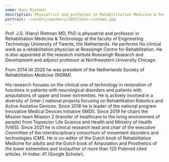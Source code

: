 ```yaml
---
name: Hans Rietman
description: Physiatrist and professor in Rehabilitation Medicine & Technology
portrait: ~/assets/speakers/2025/hans-rietman.jpg
---
```


Prof. J.S. (Hans) Rietman MD, PhD is physiatrist and professor in Rehabilitation Medicine & Technology at the faculty of Engineering Technology University of Twente, the Netherlands. He performs his clinical work as a rehabilitation physician at Roessingh Centre for Rehabilitation. He is also appointed at the research institute Roessingh Research and Development and adjunct professor at Northwestern University Chicago.

From 2014 till 2020 he was president of the Netherlands Society of Rehabilitation Medicine (NSRM). 

His research focuses on the clinical use of technology in restoration of functions in patients with neurological disorders and patients with amputations of upper and lower extremities. He is actively involved in a diversity of (inter-) national projects focusing on Rehabilitation Robotics and Active Assistive Devices. Since 2018 he is leader of the national program Innovative Medical Devices Initiative (IMDI). Since 2019 he chairs the Mission team Mission 2 (transfer of healthcare to the living environment of people) from Topsector Life Science and Health and Ministry of Health (VWS). Since 2021 he is clinical research lead and chair of the executive Committee of the interdisciplinary consortium of movement disorders and technologies ICMS. He is co-editor of the Dutch book of Rehabilitation Medicine for adults and the Dutch book of Amputation and Prosthetics of the lower extremities and (co)author of more than 120 Pubmed cited articles. H-Index: 41 (Google Scholar).
